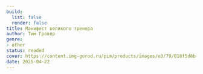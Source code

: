 ```yaml
---
build:
  list: false
  render: false
title: Манифест великого тренера
author: Тим Гровер
genre:
- other
status: readed
cover: https://content.img-gorod.ru/pim/products/images/e3/79/018f5d8b-ecd7-774a-8af3-9f7355a5e379.jpg
date: 2025-04-22
---
```


